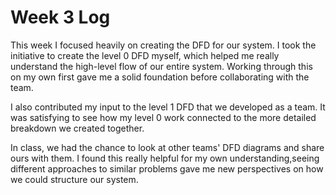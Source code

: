 # Week 3 Log

This week I focused heavily on creating the DFD for our system. I took the initiative to create the level 0 DFD myself, which helped me really understand the high-level flow of our entire system. Working through this on my own first gave me a solid foundation before collaborating with the team.

I also contributed my input to the level 1 DFD that we developed as a team. It was satisfying to see how my level 0 work connected to the more detailed breakdown we created together.

In class, we had the chance to look at other teams' DFD diagrams and share ours with them. I found this really helpful for my own understanding,seeing different approaches to similar problems gave me new perspectives on how we could structure our system.

